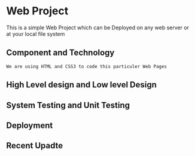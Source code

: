 # Web Project
   This is a simple Web Project which can be Deployed on any  web server or at your local file system 
## Component and Technology 
    We are using HTML and CSS3 to code this particuler Web Pages
## High Level design and Low level Design
## System Testing and Unit Testing
## Deployment
## Recent Upadte
